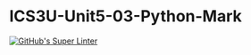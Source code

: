 # ICS3U-Unit5-03-Python-Mark

[![GitHub's Super Linter](https://github.com/liam-fletcher1/ICS3U-Unit5-03-Python-Mark/workflows/GitHub's%20Super%20Linter/badge.svg)](https://github.com/liam-fletcher1/ICS3U-Unit5-03-Python-Mark/actions)
